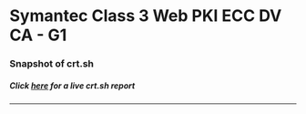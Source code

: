 # Symantec Class 3 Web PKI ECC DV CA - G1
### Snapshot of crt.sh
##### Click [here](https://crt.sh/?q=0BFE6B960854FC066A8E796C813A46324671D13F2FDC2D5CEEE1B82E8C5ECA93) for a live crt.sh report

---
